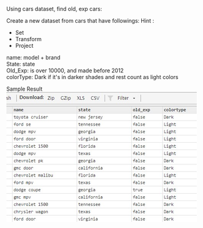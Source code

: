 Using cars dataset, find old, exp cars:

Create a new dataset from cars that have followings:
Hint :

- Set
- Transform
- Project

name: model + brand\
State: state\
Old_Exp: is over 10000, and made before 2012\
colorType: Dark if it's in darker shades and rest count as light colors

Sample Result
![result](./images/week4_CarsResult.jpg)
